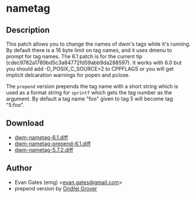 nametag
=======

Description
-----------
This patch allows you to change the names of dwm's tags while it's running. By
default there is a 16 byte limit on tag names, and it uses dmenu to prompt for
tag names. The 6.1 patch is for the current tip
(cdec9782a1789bd5c3a84772fd59abb9da288597). It works with 6.0 but you should
add -D\_POSIX\_C\_SOURCE=2 to CPPFLAGS or you will get implicit delcaration
warnings for popen and pclose.

The `prepend` version prepends the tag name with a short string which is used
as a format string for `sprintf` which gets the tag number as the argument. By
default a tag name "foo" given to tag 5 will become tag "5:foo".

Download
--------
* [dwm-nametag-6.1.diff](dwm-nametag-6.1.diff)
* [dwm-nametag-prepend-6.1.diff](dwm-nametag-prepend-6.1.diff)
* [dwm-nametag-5.7.2.diff](dwm-nametag-5.7.2.diff)

Author
------
* Evan Gates (emg) <[evan.gates@gmail.com](mailto:evan.gates@gmail.com)>
* prepend version by [Ondřej Grover](mailto:ondrej.grover@gmail.com)
